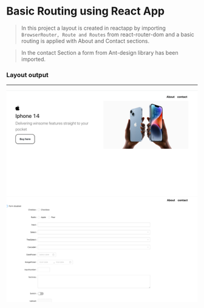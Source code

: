 # Basic Routing using React App 

> In this project a layout is created in reactapp by importing `BrowserRouter, Route and Routes` from react-router-dom and a basic routing is applied with About and Contact sections.

> In the contact Section a form from Ant-design library has been imported.

### Layout output
******

![output](./src/img/layout3.png)
![output](./src/img/layout4.png)



